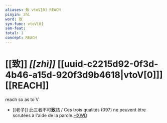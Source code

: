 ```yaml
---
aliases: 致 vtoV[0] REACH
pinyin: zhì
word: 致
syn-func: vtoV[0]
sem-feat: 
total: 1
concept: REACH 
---
```

# [[致]] *[[zhì]]*  [[uuid-c2215d92-0f3d-4b46-a15d-920f3d9b4618|vtoV[0]]] [[REACH]]
reach so as to V
 - [[老子]] 此三者不可**致**詰 / Ces trois qualités (​097) ne peuvent être scrutées à l'aide de la parole.[HXWD](https://hxwd.org/textview.html?location=KR5c0057_tls_014-1a.9)